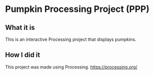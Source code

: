 # Pumpkin Processing Project (PPP)

## What it is

This is an interactive Processing project that displays pumpkins.

## How I did it

This project was made using Processing.
https://processing.org/